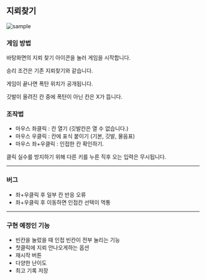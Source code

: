 ## 지뢰찾기

![sample](https://github.com/JacksonPepperoni/Chapter-3-3-Assignment/assets/147901167/0b013b27-9763-4278-94c4-bccb823d9a40)

### 게임 방법

바탕화면의 지뢰 찾기 아이콘을 눌러 게임을 시작합니다.

승리 조건은 기존 지뢰찾기와 같습니다.

게임이 끝나면 폭탄 위치가 공개됩니다.

깃발이 올려진 칸 중에 폭탄이 아닌 칸은 X가 뜹니다.



### 조작법

- 마우스 좌클릭 : 칸 열기 (깃발칸은 열 수 없습니다.)
- 마우스 우클릭 : 칸에 표식 붙이기 (기본, 깃발, 물음표)
- 마우스 좌+우클릭 : 인접한 칸 확인하기.


클릭 실수를 방지하기 위해 다른 키를 누른 직후 오는 입력은 무시됩니다.

---

### 버그
- 좌+우클릭 후 일부 칸 반응 오류
- 좌+우클릭 후 이동하면 인접칸 선택이 먹통 
---

### 구현 예정인 기능
- 빈칸을 눌렀을 때 인접 빈칸이 전부 눌리는 기능
- 첫클릭에 지뢰 안나오게하는 옵션
- 재시작 버튼
- 다양한 난이도
- 최고 기록 저장
